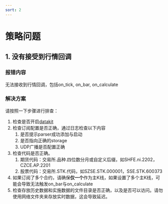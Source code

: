 ```yaml
---
sort: 2
---
```


# 策略问题



## 1. 没有接受到行情回调

### 报错内容

无法接收到行情回调，包括on_tick, on_bar, on_calculate

### 解决方案

请按照一下步骤进行排查：

1. 检查是否开启[datakit](../开发手册/WTPY/工具集/datakit.md)
2. 检查订阅配置是否正确，通过日志检查以下内容
   1. 是否提示parser成功添加与启动
   2. 是否指向正确的storage
   3. UDP广播是否配置正确
3. 检查代码是否正确。
   1. 期货代码：交易所.品种.四位数分月或自定义后缀，如SHFE.ni.2202，CZCE.AP.2201
   2. 股票代码：交易所.STK.代码，如SZSE.STK.000001，SSE.STK.600373
4. 如果订阅了多个合约，请确保**仅一个**作为主K线，如果设置了多个主K线，可能会导致无法触发on_bar与on_calculate
5. 检查存放历史数据和实施数据的文件目录是否正确，以及是否可以访问。请勿使用网络文件夹来存放实时数据，这会导致延迟。